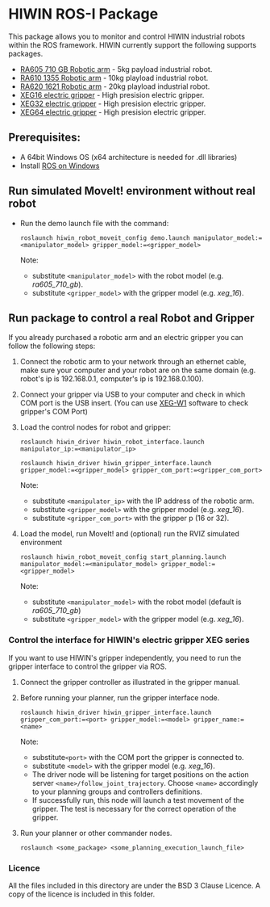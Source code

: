 # HIWIN ROS-I Package

This package allows you to monitor and control HIWIN industrial robots within the ROS framework. HIWIN currently support the following supports packages.
- [RA605 710 GB Robotic arm](https://www.hiwin.tw/products/mar/articulated/ra605/ra605_710_gb.aspx) - 5kg payload industrial robot.
- [RA610 1355 Robotic arm](https://www.hiwin.tw/products/mar/articulated/ra610/ra610_1355_gb.aspx) - 10kg playload industrial robot.
- [RA620 1621 Robotic arm](https://www.hiwin.tw/products/mar/articulated/ra620/ra620_1621.aspx) - 20kg playload industrial robot.
- [XEG16 electric gripper](https://www.hiwin.tw/products/ee/xeg/xeg_16.aspx) - High presision electric gripper.
- [XEG32 electric gripper](https://www.hiwin.tw/products/ee/xeg/xeg_32.aspx) - High presision electric gripper.
- [XEG64 electric gripper](https://www.hiwin.tw/products/ee/xeg/xeg_64.aspx) - High presision electric gripper.

## Prerequisites:
- A 64bit Windows OS (x64 architecture is needed for .dll libraries)
- Install [ROS on Windows](http://wiki.ros.org/Installation/Windows)

##  Run simulated MoveIt! environment without real robot
- Run the demo launch file with the command:

  `roslaunch hiwin_robot_moveit_config demo.launch manipulator_model:=<manipulator_model> gripper_model:=<gripper_model>`

  Note: 
     - substitute `<manipulator_model>` with the robot model (e.g. _ra605_710_gb_).
     - substitute `<gripper_model>` with the gripper model (e.g. _xeg_16_).

## Run package to control a real Robot and Gripper
If you already purchased a robotic arm and an electric gripper you can follow the following steps:

1. Connect the robotic arm to your network through an ethernet cable, make sure your computer and your robot are on the same domain (e.g. robot's ip is 192.168.0.1, computer's ip is 192.168.0.100).

1. Connect your gripper via USB to your computer and check in which COM port is the USB insert. (You can use [XEG-W1](https://www.hiwin.tw/support/ee/eg_software.aspx) software to check gripper's COM Port)

1. Load the control nodes for robot and gripper:

    `roslaunch hiwin_driver hiwin_robot_interface.launch manipulator_ip:=<manipulator_ip>`

    `roslaunch hiwin_driver hiwin_gripper_interface.launch gripper_model:=<gripper_model> gripper_com_port:=<gripper_com_port>`

    Note: 
     - substitute `<manipulator_ip>` with the IP address of the robotic arm.
     - substitute `<gripper_model>` with the gripper model (e.g. _xeg_16_).
     - substitute `<gripper_com_port>` with the gripper p (16 or 32).
     

1. Load the model, run MoveIt! and (optional) run the RVIZ simulated environment

    `roslaunch hiwin_robot_moveit_config start_planning.launch manipulator_model:=<manipulator_model> gripper_model:=<gripper_model>`

    Note: 
     - substitute `<manipulator_model>` with the robot model (default is _ra605_710_gb_)
     - substitute `<gripper_model>` with the gripper model (e.g. _xeg_16_).
    
### Control the interface for HIWIN's electric gripper XEG series

If you want to use HIWIN's gripper independently, you need to run the gripper interface to control the gripper via ROS.

1. Connect the gripper controller as illustrated in the gripper manual.
2. Before running your planner, run the gripper interface node.
    
    `roslaunch hiwin_driver hiwin_gripper_interface.launch gripper_com_port:=<port> gripper_model:=<model> gripper_name:=<name>`
 
    Note:
    - substitute`<port>` with the COM port the gripper is connected to.
    - substitute `<model>` with the gripper model (e.g. _xeg_16_).
    - The driver node will be listening for target positions on the action server `<name>/follow_joint_trajectory`.
      Choose `<name>` accordingly to your planning groups and controllers definitions.
    - If successfully run, this node will launch a test movement of the gripper. The test is necessary for the correct 
      operation of the gripper.
3. Run your planner or other commander nodes.
    
    `roslaunch <some_package> <some_planning_execution_launch_file>`

### Licence

All the files included in this directory are under the BSD 3 Clause Licence. A copy of the licence is included in this folder.




